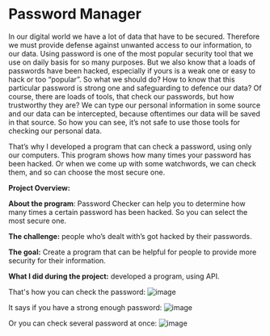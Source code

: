 # Password Manager





In our digital world we have a lot of data that have to be secured. Therefore we must provide defense against unwanted access to our information, to our data. Using password is one of the most popular security tool that we use on daily basis for so many purposes. But we also know that a loads of passwords have been hacked, especially if yours is a weak one or easy to hack or too “popular”. So what we should do? How to know that this particular password is strong one and safeguarding to defence our data? Of course, there are loads of tools, that check our passwords, but how trustworthy they are? We can type our personal information in some source and our data can be intercepted, because oftentimes our data will be saved in that source. So how you can see, it’s not safe to use those tools for checking our personal data. 

That’s why I developed a program that can check a password, using only our computers. This program shows how many times your password has been hacked. Or when we come up with some watchwords, we can check them, and so can choose the most secure one.

**Project Overview:**

**About the program**: Password Checker can help you to determine how many times a certain password has been hacked. So you can select the most secure one.

**The challenge:** people who’s dealt with’s got hacked by their passwords.

**The goal:** Create a program that can be helpful for people to provide more security for their information.

**What I did during the project:** developed a program, using API.

That's how you can check the password:
![image](https://user-images.githubusercontent.com/102950421/192416319-91e43fe2-ac83-40dc-84ad-58fe80c8e81a.png)



It says if you have a strong enough password:
![image](https://user-images.githubusercontent.com/102950421/192416519-9ca7b206-4c97-43e9-9fb5-74bf3341ac82.png)



Or you can check several password at once:
![image](https://user-images.githubusercontent.com/102950421/192416618-eece081b-1498-44e6-9972-35c1908a0ad7.png)




